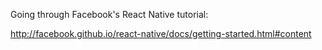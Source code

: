


Going through Facebook's React Native tutorial:

http://facebook.github.io/react-native/docs/getting-started.html#content